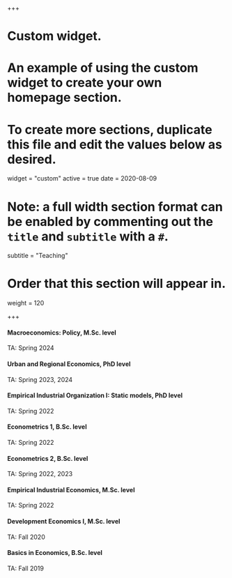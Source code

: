 +++
# Custom widget.
# An example of using the custom widget to create your own homepage section.
# To create more sections, duplicate this file and edit the values below as desired.
widget = "custom"
active = true
date = 2020-08-09

# Note: a full width section format can be enabled by commenting out the `title` and `subtitle` with a `#`.
subtitle = "Teaching"

# Order that this section will appear in.
weight = 120

+++

#### Macroeconomics: Policy, M.Sc. level
TA: Spring 2024

#### Urban and Regional Economics, PhD level
TA: Spring 2023, 2024

#### Empirical Industrial Organization I: Static models, PhD level
TA: Spring 2022

#### Econometrics 1, B.Sc. level
TA: Spring 2022

#### Econometrics 2, B.Sc. level
TA: Spring 2022, 2023

#### Empirical Industrial Economics, M.Sc. level
TA: Spring 2022

#### Development Economics I, M.Sc. level
TA: Fall 2020

#### Basics in Economics, B.Sc. level
TA: Fall 2019
